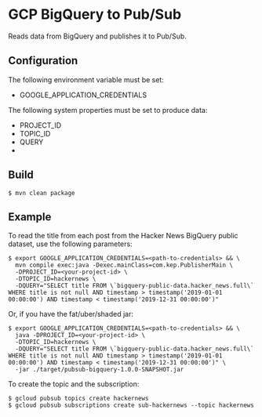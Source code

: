 # GCP BigQuery to Pub/Sub 

Reads data from BigQuery and publishes it to Pub/Sub.

## Configuration

The following environment variable must be set:
- GOOGLE_APPLICATION_CREDENTIALS

The following system properties must be set to produce data:
- PROJECT_ID
- TOPIC_ID
- QUERY
- 

## Build

```shell script
$ mvn clean package
```

## Example

To read the title from each post from the Hacker News BigQuery public dataset, use the following parameters:

```shell script
$ export GOOGLE_APPLICATION_CREDENTIALS=<path-to-credentials> && \
  mvn compile exec:java -Dexec.mainClass=com.kep.PublisherMain \
  -DPROJECT_ID=<your-project-id> \
  -DTOPIC_ID=hackernews \
  -DQUERY="SELECT title FROM \`bigquery-public-data.hacker_news.full\` WHERE title is not null AND timestamp > timestamp('2019-01-01 00:00:00') AND timestamp < timestamp('2019-12-31 00:00:00')" 
```

Or, if you have the fat/uber/shaded jar:

```shell script
$ export GOOGLE_APPLICATION_CREDENTIALS=<path-to-credentials> && \
  java -DPROJECT_ID=<your-project-id> \
  -DTOPIC_ID=hackernews \
  -DQUERY="SELECT title FROM \`bigquery-public-data.hacker_news.full\` WHERE title is not null AND timestamp > timestamp('2019-01-01 00:00:00') AND timestamp < timestamp('2019-12-31 00:00:00')" \
  -jar ./target/pubsub-bigquery-1.0.0-SNAPSHOT.jar
```

To create the topic and the subscription:

```shell script
$ gcloud pubsub topics create hackernews
$ gcloud pubsub subscriptions create sub-hackernews --topic hackernews
```
